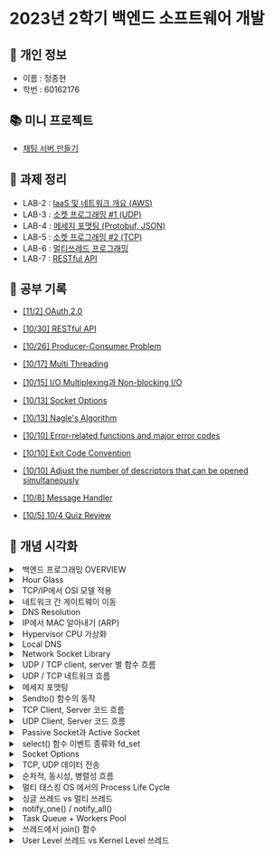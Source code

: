 # 2023년 2학기 백엔드 소프트웨어 개발

## 📁 개인 정보
* 이름 : 정종현
* 학번 : 60162176

## 📚 미니 프로젝트
* [채팅 서버 만들기](https://github.com/almond0115/mju-backend-dev/blob/main/chat_server/README.md)

## 📝 과제 정리
* LAB-2 : [IaaS 및 네트워크 개요 (AWS)](https://github.com/almond0115/mju-backend-dev/blob/main/lab2/README.md)
* LAB-3 : [소켓 프로그래밍 #1 (UDP)](https://github.com/almond0115/mju-backend-dev/blob/main/lab3/README.md)
* LAB-4 : [메세지 포맷팅 (Protobuf, JSON)](https://github.com/almond0115/mju-backend-dev/blob/main/lab4/README.md)
* LAB-5 : [소켓 프로그래밍 #2 (TCP)](https://github.com/almond0115/mju-backend-dev/blob/main/lab5/README.md)
* LAB-6 : [멀티쓰레드 프로그래밍](https://github.com/almond0115/mju-backend-dev/blob/main/lab6/README.md)
* LAB-7 : [RESTful API](https://github.com/almond0115/mju-backend-dev/blob/main/lab7/README.md)

## 🤔 공부 기록 

* [[11/2] OAuth 2.0](https://github.com/almond0115/mju-backend-dev/blob/main/study/oauth.md) 

* [[10/30] RESTful API](https://github.com/almond0115/mju-backend-dev/blob/main/study/restful_api.md) 

* [[10/26] Producer-Consumer Problem](https://github.com/almond0115/mju-backend-dev/blob/main/study/producer_consumer/README.md)

* [[10/17] Multi Threading](https://github.com/almond0115/mju-backend-dev/blob/main/study/multi_threading.md)

* [[10/15] I/O Multiplexing과 Non-blocking I/O](https://github.com/almond0115/mju-backend-dev/blob/main/study/IO/README.md)

* [[10/13] Socket Options](https://github.com/almond0115/mju-backend-dev/blob/main/study/socket_options.md)

* [[10/13] Nagle's Algorithm](https://github.com/almond0115/mju-backend-dev/blob/main/study/nagle.md)

* [[10/10] Error-related functions and major error codes](https://github.com/almond0115/mju-backend-dev/blob/main/study/error.md)

* [[10/10] Exit Code Convention](https://github.com/almond0115/mju-backend-dev/blob/main/study/return.md)

* [[10/10] Adjust the number of descriptors that can be opened simultaneously](https://github.com/almond0115/mju-backend-dev/blob/main/study/ulimit.md)

* [[10/8] Message Handler](https://github.com/almond0115/mju-backend-dev/blob/main/study/message_handler/README.md)

* [[10/5] 10/4 Quiz Review](https://github.com/almond0115/mju-backend-dev/blob/main/study/quiz/231004.md)

## 📖 개념 시각화
 
<details>
   <summary>  <a> &nbsp; 백엔드 프로그래밍 OVERVIEW </a>  </summary>
   <img src = "https://github.com/mjubackend/io_multiplexing/assets/77084379/179e01a1-9210-4bac-9798-a3e2c23321ae">
</details>

<details>
   <summary> <a> &nbsp; Hour Glass </a> </summary>
   <img src = "asset/img/week_1/Hour glass.png">
</details>

<details>
   <summary> <a>  &nbsp; TCP/IP에서 OSI 모델 적용</a> </summary>
   <img src = "asset/img/week_1/OSI Model.png">
</details>

<details>
   <summary> <a> &nbsp; 네트워크 간 게이트웨이 이동</a> </summary>
   <img src = "asset/img/week_1/Network_gateway.png">
</details>

<details>
   <summary> <a> &nbsp; DNS Resolution</a> </summary>
   <img src = "asset/img/week_1/DNS Resolution.png">
</details>

<details>
   <summary> <a> &nbsp; IP에서 MAC 알아내기 (ARP) </a> </summary>
   <img src = "asset/img/week_1/ARP.png">
</details>

<details>
   <summary> <a> &nbsp; Hypervisor CPU 가상화 </a> </summary>
   <img src = "asset/img/week_2/Hypervisor.png">
</details>

<details>
   <summary> <a> &nbsp; Local DNS </a> </summary>
   <img src = "asset/img/week_2/LocalDNS.png">
</details>

<details>
   <summary> <a> &nbsp; Network Socket Library </a> </summary>
   <img src = "asset/img/week_3/NetworkSocketLibrary.png">
</details>

<details>
   <summary> <a> &nbsp; UDP / TCP client, server 별 함수 흐름 </a> </summary>
   <img src = "asset/img/week_3/SocketFunc.png">
</details>

<details>
   <summary> <a> &nbsp; UDP / TCP 네트워크 흐름 </a> </summary>
   <img src = "asset/img/week_3/SocketNetwork.png">
</details>

<details>
   <summary> <a> &nbsp; 메세지 포맷팅 </a> </summary>
   <img src = "asset/img/week_4/MessageFormat.png">
</details>

<details>
   <summary> <a> &nbsp; Sendto() 함수의 동작 </a> </summary>
   <img src = "asset/img/week_4/SendtoFunc.png">
</details>

<details>
   <summary> <a> &nbsp; TCP Client, Server 코드 흐름 </a> </summary>
   <img src = "asset/img/week_4/TCPFunc.png">
</details>

<details>
   <summary> <a> &nbsp; UDP Client, Server 코드 흐름 </a> </summary>
   <img src = "asset/img/week_4/UDPFunc.png">
</details>

<details>
   <summary> <a> &nbsp; Passive Socket과 Active Socket </a> </summary>
   <img src = "asset/img/week_5/PassiveActiveSocket.png">
</details>

<details>
   <summary> <a> &nbsp; select() 함수 이벤트 종류와 fd_set </a> </summary>
   <img src = "asset/img/week_5/selectFunc.png">
</details>

<details>
   <summary> <a> &nbsp; Socket Options </a> </summary>
   <img src = "asset/img/week_5/SocketOptions.png">
</details>

<details>
   <summary> <a> &nbsp; TCP, UDP 데이터 전송 </a> </summary>
   <img src = "asset/img/week_5/TCPUDPTransfer.png">
</details>

<details>
   <summary> <a> &nbsp; 순차적, 동시성, 병렬성 흐름 </a> </summary>
   <img src = "asset/img/week_6/Concurrency.png">
</details>

<details>
   <summary> <a> &nbsp; 멀티 태스킹 OS 에서의 Process Life Cycle </a> </summary>
   <img src = "asset/img/week_6/MultiTasking.png">
</details>

<details>
   <summary> <a> &nbsp; 싱글 쓰레드 vs 멀티 쓰레드 </a> </summary>
   <img src = "asset/img/week_6/MultiThread.png">
</details>

<details>
   <summary> <a> &nbsp; notify_one() / notify_all() </a> </summary>
   <img src = "asset/img/week_6/notifyOne.png">
</details>

<details>
   <summary> <a> &nbsp; Task Queue + Workers Pool </a> </summary>
   <img src = "asset/img/week_6/TaskQueue.png">
</details>

<details>
   <summary> <a> &nbsp; 쓰레드에서 join() 함수</a> </summary>
   <img src = "asset/img/week_6/ThreadJoin.png">
</details>

<details>
   <summary> <a> &nbsp; User Level 쓰레드 vs Kernel Level 쓰레드 </a> </summary>
   <img src = "asset/img/week_6/UserKernelLevel.png">
</details>